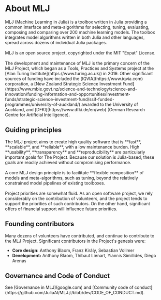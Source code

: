 # About MLJ
<div class="md-block-cont-big">
<p>
MLJ (Machine Learning in Julia) is a toolbox written in Julia providing a common interface
and meta-algorithms for selecting, tuning, evaluating, composing and comparing over 200
machine learning models. The toolbox integrates model algorithms written in both Julia and
other languages, spread across dozens of individual Julia packages. 
<br><br>
MLJ is an open source
project, copyrighted under the MIT "Expat" License.
<br><br>
The development and maintenance of MLJ is the primary concern of the MLJ Project, which
began as a Tools, Practices and Systems project at the [Alan Turing
Institute](https://www.turing.ac.uk/) in 2019. Other significant sources of funding have
included the [IQVIA](https://www.iqvia.com) corporation, a [New Zealand Strategic Science
Investment
Fund](https://www.mbie.govt.nz/science-and-technology/science-and-innovation/funding-information-and-opportunities/investment-funds/strategic-science-investment-fund/ssif-funded-programmes/university-of-auckland/)
awarded to the University of Auckland, and [DFKI](https://www.dfki.de/en/web) (German
Research Centre for Artificial Intelligence).
</p>
</div>

## Guiding principles
<div class="md-block-cont-float">
<p>
The MLJ project aims to create high quality software that is **fast**, **scalable**, and
**reliable**, with a low maintenance burden. High **usability**, **transparency** and
**reproducibility** are particularly important goals for The Project. Because our solution
is Julia-based, these goals are readily achieved without compromising performance.
<br><br>
A core MLJ design principle is to facilitate **flexible composition** of models and
meta-algorithms, such as tuning, beyond the relatively constrained model pipelines of
existing toolboxes.
<br><br>
Project priorities are somewhat fluid. As an open software project, we rely considerably
on the contribution of volunteers, and the project tends to support the priorities of such
contributors.  On the other hand, significant offers of financial support will influence
future priorities.
</p>
</div>

## Founding contributors
<div class="md-block-cont-float">
<p>
Many dozens of volunteers have contributed, and continue to contribute to the MLJ
Project. Significant contributors in the Project's genesis were:

- **Core design:** Anthony Blaom, Franz Király, Sebastian Vollmer
- **Development:** Anthony Blaom, Thibaut Lienart, Yiannis Simillides, Diego Arenas 
</p>
</div>

## Governance and Code of Conduct
<div class="md-block-cont-float">
<p>
See [Governance in MLJ](google.com) and [Community code of conduct](https://github.com/JuliaAI/MLJ.jl/blob/dev/CODE_OF_CONDUCT.md).
</p>
</div>
